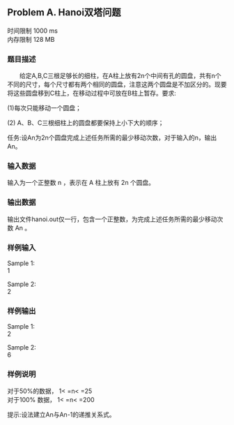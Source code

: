 ## Problem A. Hanoi双塔问题
时间限制 1000 ms    
内存限制 128 MB    
### 题目描述    
　　给定A,B,C三根足够长的细柱，在A柱上放有2n个中间有孔的圆盘，共有n个不同的尺寸，每个尺寸都有两个相同的圆盘，注意这两个圆盘是不加区分的。现要将这些圆盘移到C柱上，在移动过程中可放在B柱上暂存。要求:


(1)每次只能移动一个圆盘；    

(2) A、B、C三根细柱上的圆盘都要保持上小下大的顺序；    

任务:设An为2n个圆盘完成上述任务所需的最少移动次数，对于输入的n，输出An。   

### 输入数据
输入为一个正整数 n ，表示在 A 柱上放有 2n 个圆盘。    
### 输出数据
输出文件hanoi.out仅一行，包含一个正整数，为完成上述任务所需的最少移动次数 An 。    
### 样例输入
Sample 1:    
1     

Sample 2:    
2    

### 样例输出
Sample 1:   
2   

Sample 2:   
6    
### 样例说明
对于50%的数据， 1< =n< =25    
对于100% 数据， 1< =n< =200    

提示:设法建立An与An-1的递推关系式。    
